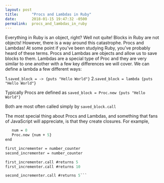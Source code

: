 ```yaml
---
layout: post
title:      "Procs and Lambdas in Ruby"
date:       2018-01-15 19:47:32 -0500
permalink:  procs_and_lambdas_in_ruby
---
```


Everything in Ruby is an object, right? Well not quite! Blocks in Ruby are not objects! However, there is a way around this catastrophe. Procs and Lambdas! At some point if you've been studying Ruby, you've probably heard of these terms. Procs and Lambdas are objects and allow us to save blocks to them. Lambdas are a special type of Proc and they are very similar to one another with a few key differences we will cover. We can define a lambda a few different ways:

1.```saved_block = -> {puts "Hello World"}```
2.```saved_block = lambda {puts "Hello World"}```

Typically Procs are defined as ```saved_block = Proc.new {puts "Hello World"}```

Both are most often called simply by ```saved_block.call```

The most special thing about Procs and Lambdas, and something that fans of JavaScript will appreciate, is that they create closures. For example, 
```def number_incrementer
   num = 0
   Proc.new {num + 5}
end

first_incrementer = number_counter
second_incrementer = number_counter

first_incrementer.call #returns 5
first_incrementer.call #returns 10

second_incrementer.call #returns 5```


